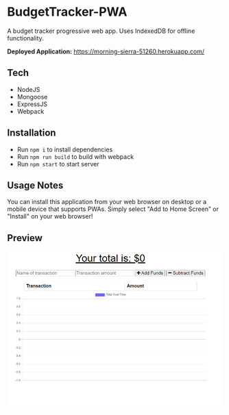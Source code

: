 # BudgetTracker-PWA

A budget tracker progressive web app. Uses IndexedDB for offline functionality.

**Deployed Application:** https://morning-sierra-51260.herokuapp.com/

## Tech

- NodeJS
- Mongoose
- ExpressJS
- Webpack

## Installation

- Run `npm i` to install dependencies
- Run `npm run build` to build with webpack
- Run `npm start` to start server

## Usage Notes

You can install this application from your web browser on desktop or a mobile device that supports PWAs. Simply select "Add to Home Screen" or "Install" on your web browser!

## Preview

![site-preview](./repo-assets/preview.png)
